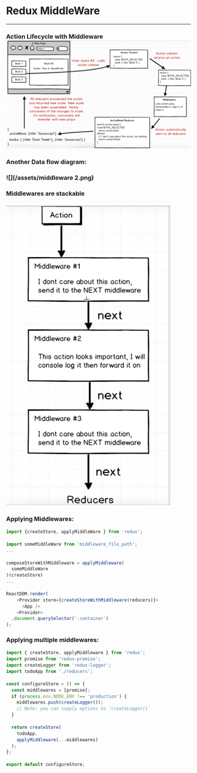 # Redux MiddleWare

---

### Action Lifecycle with Middleware![](/assets/middleware.png)

### Another Data flow diagram:

### ![](/assets/middleware 2.png)

### Middlewares are stackable

### ![](/assets/middleware_stack.png)

### Applying Middlewares:

```js
import {createStore, applyMiddleWare } from 'redux';

import someMiddleWare from 'middleware_file_path';
...

composeStoreWithMiddleware = applyMiddleware(
  someMiddleWare
)(createStore)
...

ReactDOM.render(
    <Provider store={createStoreWithMiddleware(reducers)}>
      <App />
    <Provider>  
  ,document.querySelector('.container')
);
```

### Applying multiple middlewares:

```js
import { createStore, applyMiddleware } from 'redux';
import promise from 'redux-promise';
import createLogger from 'redux-logger';
import todoApp from './reducers';

const configureStore = () => {
  const middlewares = [promise];
  if (process.env.NODE_ENV !== 'production') {
    middlewares.push(createLogger());
    // Note: you can supply options to `createLogger()`
  }

  return createStore(
    todoApp,
    applyMiddleware(...middlewares)
  );
};

export default configureStore;
```

### 





